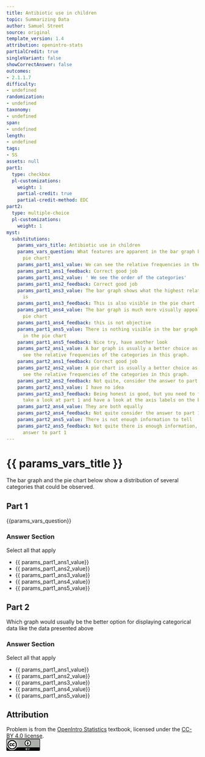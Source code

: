 ```yaml
---
title: Antibiotic use in children
topic: Summarizing Data
author: Samuel Street
source: original
template_version: 1.4
attribution: openintro-stats
partialCredit: true
singleVariant: false
showCorrectAnswer: false
outcomes:
- 2.1.1.7
difficulty:
- undefined
randomization:
- undefined
taxonomy:
- undefined
span:
- undefined
length:
- undefined
tags:
- SS
assets: null
part1:
  type: checkbox
  pl-customizations:
    weight: 1
    partial-credit: true
    partial-credit-method: EDC
part2:
  type: multiple-choice
  pl-customizations:
    weight: 1
myst:
  substitutions:
    params_vars_title: Antibiotic use in children
    params_vars_question: What features are apparent in the bar graph but not in the
      pie chart?
    params_part1_ans1_value: We can see the relative frequencies in the bar graph
    params_part1_ans1_feedback: Correct good job
    params_part1_ans2_value: ' We see the order of the categories'
    params_part1_ans2_feedback: Correct good job
    params_part1_ans3_value: The bar graph shows what the highest relative frequency
      is
    params_part1_ans3_feedback: This is also visible in the pie chart
    params_part1_ans4_value: The bar graph is much more visually appealing than the
      pie chart
    params_part1_ans4_feedback: this is not objective
    params_part1_ans5_value: There is nothing visible in the bar graph that is not
      in the pie chart
    params_part1_ans5_feedback: Nice try, have another look
    params_part2_ans1_value: A bar graph is usually a better choice as we can also
      see the relative frequencies of the categories in this graph.
    params_part2_ans1_feedback: Correct good job
    params_part2_ans2_value: A pie chart is usually a better choice as we can also
      see the relative frequencies of the categories in this graph.
    params_part2_ans2_feedback: Not quite, consider the answer to part 1
    params_part2_ans3_value: I have no idea
    params_part2_ans3_feedback: Being honest is good, but you need to find the answer,
      take a look at part 1 and have a look at the axis labels on the bar chart
    params_part2_ans4_value: They are both equally
    params_part2_ans4_feedback: Not quite consider the answer to part 1
    params_part2_ans5_value: There is not enough information to tell
    params_part2_ans5_feedback: Not quite there is enough information, consider your
      answer to part 1
---
```

# {{ params_vars_title }}
The bar graph and the pie chart below show a distribution of several categories that could be observed.

<pl-figure file-name="figure 1.png" type="dynamic" width="500px"></pl-figure>

## Part 1

{{params_vars_question}}

### Answer Section

Select all that apply

- {{ params_part1_ans1_value}}
- {{ params_part1_ans2_value}}
- {{ params_part1_ans3_value}}
- {{ params_part1_ans4_value}}
- {{ params_part1_ans5_value}}

## Part 2

Which graph would usually be the better option for displaying categorical data like the data presented above

### Answer Section

Select all that apply

- {{ params_part1_ans1_value}}
- {{ params_part1_ans2_value}}
- {{ params_part1_ans3_value}}
- {{ params_part1_ans4_value}}
- {{ params_part1_ans5_value}}

## Attribution

Problem is from the [OpenIntro Statistics](https://openintro.org/book/os/) textbook, licensed under the [CC-BY 4.0 license](https://creativecommons.org/licenses/by/4.0/).<br>![Image representing the Creative Commons 4.0 BY license.](https://raw.githubusercontent.com/firasm/bits/master/by.png)